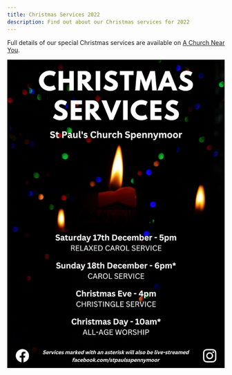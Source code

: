 ```yaml
---
title: Christmas Services 2022
description: Find out about our Christmas services for 2022
---
```

Full details of our special Christmas services are available on [A Church Near You](https://www.achurchnearyou.com/church/13565/service-and-events/advent-christmas/).

![Christmas Services 2022](/assets/christmas.png)
